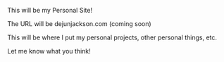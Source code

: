 This will be my Personal Site!

The URL will be dejunjackson.com (coming soon)

This will be where I put my personal projects, other personal things, etc.

Let me know what you think!

